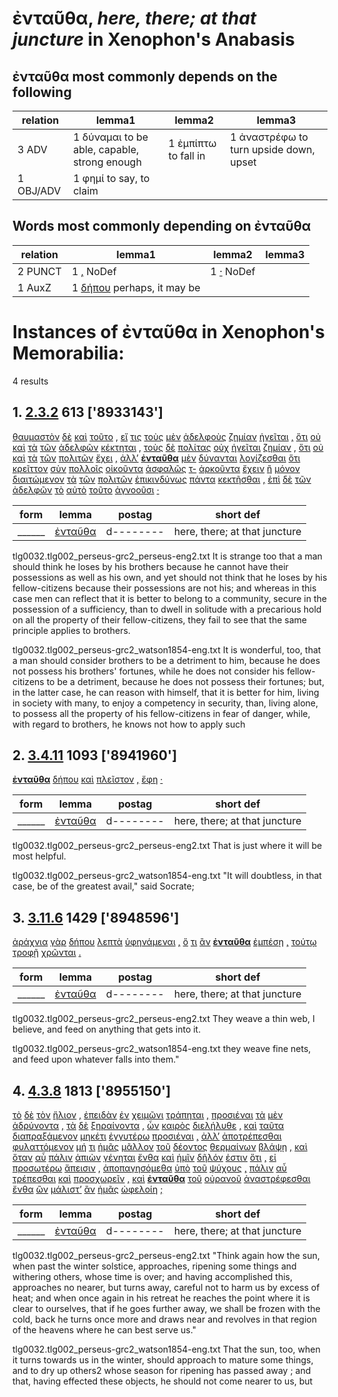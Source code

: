 # ἐνταῦθα, *here, there; at that juncture*  in Xenophon's Anabasis
##  ἐνταῦθα most commonly depends on the following
| relation | lemma1 | lemma2 | lemma3  |
| --- | --- | --- | ---  |
| 3 ADV | 1 δύναμαι to be able, capable, strong enough | 1 ἐμπίπτω to fall in | 1 ἀναστρέφω to turn upside down, upset | 
| 1 OBJ/ADV | 1 φημί to say, to claim | 
## Words most commonly depending on ἐνταῦθα
| relation | lemma1 | lemma2 | lemma3  |
| --- | --- | --- | ---  |
| 2 PUNCT | 1 [,](https://github.com/gregorycrane/CrosbySchaeffer2.0/tree/main/chaps/vocpassages/ἐνταῦθα-deps.md#-ἐνταῦθα-PUNCT-,) NoDef | 1 [·](https://github.com/gregorycrane/CrosbySchaeffer2.0/tree/main/chaps/vocpassages/ἐνταῦθα-deps.md#-ἐνταῦθα-PUNCT-·) NoDef | 
| 1 AuxZ | 1 [δήπου](https://github.com/gregorycrane/CrosbySchaeffer2.0/tree/main/chaps/vocpassages/ἐνταῦθα-deps.md#-ἐνταῦθα-AuxZ-δήπου) perhaps, it may be | 
# Instances of ἐνταῦθα in Xenophon's Memorabilia:
4 results
## 1. [2.3.2](https://beyond-translation.perseus.org/reader/urn:cts:greekLit:tlg0032.002.perseus-grc2:2.3.2?mode=syntax-trees) 613 ['8933143']
[θαυμαστὸν](https://atlas-test.fly.dev/morphology/lemmas/?lang=grc&q=θαυμαστός "θαυμαστός a-s---nn- wondrous, wonderful, marvellous") [δὲ](https://atlas-test.fly.dev/morphology/lemmas/?lang=grc&q=δέ "δέ b-------- but") [καὶ](https://atlas-test.fly.dev/morphology/lemmas/?lang=grc&q=καί "καί b-------- and, also") [τοῦτο](https://atlas-test.fly.dev/morphology/lemmas/?lang=grc&q=οὗτος "οὗτος a-s---na- this; that") [,](https://atlas-test.fly.dev/morphology/lemmas/?lang=grc&q=, ", u-------- NoDef") [εἴ](https://atlas-test.fly.dev/morphology/lemmas/?lang=grc&q=εἰ "εἰ c-------- conj. if, whether; part. w/wishes, adv. w/imperatives") [τις](https://atlas-test.fly.dev/morphology/lemmas/?lang=grc&q=τις "τις a-s---cn- any one, any thing, some one, some thing") [τοὺς](https://atlas-test.fly.dev/morphology/lemmas/?lang=grc&q=ὁ "ὁ l-p---ma- the") [μὲν](https://atlas-test.fly.dev/morphology/lemmas/?lang=grc&q=μέν "μέν d-------- on the one hand, on the other hand") [ἀδελφοὺς](https://atlas-test.fly.dev/morphology/lemmas/?lang=grc&q=ἀδελφός "ἀδελφός n-p---ma- (of the same mother) brother; adj brotherly, sisterly, akin") [ζημίαν](https://atlas-test.fly.dev/morphology/lemmas/?lang=grc&q=ζημία "ζημία n-s---fa- loss, damage") [ἡγεῖται](https://atlas-test.fly.dev/morphology/lemmas/?lang=grc&q=ἡγέομαι "ἡγέομαι v3spie--- to lead; to consider, believe") [,](https://atlas-test.fly.dev/morphology/lemmas/?lang=grc&q=, ", u-------- NoDef") [ὅτι](https://atlas-test.fly.dev/morphology/lemmas/?lang=grc&q=ὅτι "ὅτι c-------- adv. + superl., as...as possible; ὅτι μή except") [οὐ](https://atlas-test.fly.dev/morphology/lemmas/?lang=grc&q=οὐ "οὐ d-------- not") [καὶ](https://atlas-test.fly.dev/morphology/lemmas/?lang=grc&q=καί "καί b-------- and, also") [τὰ](https://atlas-test.fly.dev/morphology/lemmas/?lang=grc&q=ὁ "ὁ l-p---na- the") [τῶν](https://atlas-test.fly.dev/morphology/lemmas/?lang=grc&q=ὁ "ὁ l-p---mg- the") [ἀδελφῶν](https://atlas-test.fly.dev/morphology/lemmas/?lang=grc&q=ἀδελφός "ἀδελφός n-p---mg- (of the same mother) brother; adj brotherly, sisterly, akin") [κέκτηται](https://atlas-test.fly.dev/morphology/lemmas/?lang=grc&q=κτάομαι "κτάομαι v3srie--- to procure for oneself, to get, gain, acquire") [,](https://atlas-test.fly.dev/morphology/lemmas/?lang=grc&q=, ", u-------- NoDef") [τοὺς](https://atlas-test.fly.dev/morphology/lemmas/?lang=grc&q=ὁ "ὁ l-p---ma- the") [δὲ](https://atlas-test.fly.dev/morphology/lemmas/?lang=grc&q=δέ "δέ b-------- but") [πολίτας](https://atlas-test.fly.dev/morphology/lemmas/?lang=grc&q=πολίτης "πολίτης n-p---ma- (fellow) citizen") [οὐχ](https://atlas-test.fly.dev/morphology/lemmas/?lang=grc&q=οὐ "οὐ d-------- not") [ἡγεῖται](https://atlas-test.fly.dev/morphology/lemmas/?lang=grc&q=ἡγέομαι "ἡγέομαι v3spie--- to lead; to consider, believe") [ζημίαν](https://atlas-test.fly.dev/morphology/lemmas/?lang=grc&q=ζημία "ζημία n-s---fa- loss, damage") [,](https://atlas-test.fly.dev/morphology/lemmas/?lang=grc&q=, ", u-------- NoDef") [ὅτι](https://atlas-test.fly.dev/morphology/lemmas/?lang=grc&q=ὅτι "ὅτι c-------- adv. + superl., as...as possible; ὅτι μή except") [οὐ](https://atlas-test.fly.dev/morphology/lemmas/?lang=grc&q=οὐ "οὐ d-------- not") [καὶ](https://atlas-test.fly.dev/morphology/lemmas/?lang=grc&q=καί "καί b-------- and, also") [τὰ](https://atlas-test.fly.dev/morphology/lemmas/?lang=grc&q=ὁ "ὁ l-p---na- the") [τῶν](https://atlas-test.fly.dev/morphology/lemmas/?lang=grc&q=ὁ "ὁ l-p---mg- the") [πολιτῶν](https://atlas-test.fly.dev/morphology/lemmas/?lang=grc&q=πολίτης "πολίτης n-p---mg- (fellow) citizen") [ἔχει](https://atlas-test.fly.dev/morphology/lemmas/?lang=grc&q=ἔχω "ἔχω v3spia--- have, hold; be able; (+ adv.) be; (mid.) cling to, be next to (+ gen.)") [,](https://atlas-test.fly.dev/morphology/lemmas/?lang=grc&q=, ", u-------- NoDef") [ἀλλ’](https://atlas-test.fly.dev/morphology/lemmas/?lang=grc&q=ἀλλά "ἀλλά b-------- otherwise, but") **[ἐνταῦθα](https://atlas-test.fly.dev/morphology/lemmas/?lang=grc&q=ἐνταῦθα "ἐνταῦθα d-------- here, there; at that juncture")** [μὲν](https://atlas-test.fly.dev/morphology/lemmas/?lang=grc&q=μέν "μέν d-------- on the one hand, on the other hand") [δύνανται](https://atlas-test.fly.dev/morphology/lemmas/?lang=grc&q=δύναμαι "δύναμαι v3ppie--- to be able, capable, strong enough") [λογίζεσθαι](https://atlas-test.fly.dev/morphology/lemmas/?lang=grc&q=λογίζομαι "λογίζομαι v--pne--- to count, reckon, calculate, compute") [ὅτι](https://atlas-test.fly.dev/morphology/lemmas/?lang=grc&q=ὅτι "ὅτι c-------- adv. + superl., as...as possible; ὅτι μή except") [κρεῖττον](https://atlas-test.fly.dev/morphology/lemmas/?lang=grc&q=κρατύς "κρατύς a-s---nnc strong, mighty") [σὺν](https://atlas-test.fly.dev/morphology/lemmas/?lang=grc&q=σύν "σύν r-------- along with, in company with, together with") [πολλοῖς](https://atlas-test.fly.dev/morphology/lemmas/?lang=grc&q=πολύς "πολύς a-p---nd- much, many") [οἰκοῦντα](https://atlas-test.fly.dev/morphology/lemmas/?lang=grc&q=οἰκέω "οἰκέω v-sppama- to inhabit, occupy") [ἀσφαλῶς](https://atlas-test.fly.dev/morphology/lemmas/?lang=grc&q=ἀσφαλής "ἀσφαλής d-------- not liable to fall, immoveable, steadfast, firm") [τ-](https://atlas-test.fly.dev/morphology/lemmas/?lang=grc&q=ὁ "ὁ l-p---na- the") [ἀρκοῦντα](https://atlas-test.fly.dev/morphology/lemmas/?lang=grc&q=ἀρκέω "ἀρκέω v-pppana- to ward off; to be sufficient") [ἔχειν](https://atlas-test.fly.dev/morphology/lemmas/?lang=grc&q=ἔχω "ἔχω v--pna--- have, hold; be able; (+ adv.) be; (mid.) cling to, be next to (+ gen.)") [ἢ](https://atlas-test.fly.dev/morphology/lemmas/?lang=grc&q=ἤ "ἤ b-------- either..or; than") [μόνον](https://atlas-test.fly.dev/morphology/lemmas/?lang=grc&q=μόνον "μόνον d-------- NoDef") [διαιτώμενον](https://atlas-test.fly.dev/morphology/lemmas/?lang=grc&q=διαιτάω "διαιτάω v-sppema- act. to treat; to arbitrate; mid. to live (a certain way)") [τὰ](https://atlas-test.fly.dev/morphology/lemmas/?lang=grc&q=ὁ "ὁ l-p---na- the") [τῶν](https://atlas-test.fly.dev/morphology/lemmas/?lang=grc&q=ὁ "ὁ l-p---mg- the") [πολιτῶν](https://atlas-test.fly.dev/morphology/lemmas/?lang=grc&q=πολίτης "πολίτης n-p---mg- (fellow) citizen") [ἐπικινδύνως](https://atlas-test.fly.dev/morphology/lemmas/?lang=grc&q=ἐπικίνδυνος "ἐπικίνδυνος d-------- in danger, dangerous, insecure, precarious") [πάντα](https://atlas-test.fly.dev/morphology/lemmas/?lang=grc&q=πᾶς "πᾶς a-p---na- all, the whole") [κεκτῆσθαι](https://atlas-test.fly.dev/morphology/lemmas/?lang=grc&q=κτάομαι "κτάομαι v--rne--- to procure for oneself, to get, gain, acquire") [,](https://atlas-test.fly.dev/morphology/lemmas/?lang=grc&q=, ", u-------- NoDef") [ἐπὶ](https://atlas-test.fly.dev/morphology/lemmas/?lang=grc&q=ἐπί "ἐπί r-------- on, upon with gen., dat., and acc.") [δὲ](https://atlas-test.fly.dev/morphology/lemmas/?lang=grc&q=δέ "δέ b-------- but") [τῶν](https://atlas-test.fly.dev/morphology/lemmas/?lang=grc&q=ὁ "ὁ l-p---mg- the") [ἀδελφῶν](https://atlas-test.fly.dev/morphology/lemmas/?lang=grc&q=ἀδελφός "ἀδελφός n-p---mg- (of the same mother) brother; adj brotherly, sisterly, akin") [τὸ](https://atlas-test.fly.dev/morphology/lemmas/?lang=grc&q=ὁ "ὁ l-s---na- the") [αὐτὸ](https://atlas-test.fly.dev/morphology/lemmas/?lang=grc&q=αὐτός "αὐτός a-s---na- unemph. 3rd pers.pronoun; -self; [the] same") [τοῦτο](https://atlas-test.fly.dev/morphology/lemmas/?lang=grc&q=οὗτος "οὗτος a-s---na- this; that") [ἀγνοοῦσι](https://atlas-test.fly.dev/morphology/lemmas/?lang=grc&q=ἀγνοέω "ἀγνοέω v3ppia--- not to perceive, be ignorant of") [·](https://atlas-test.fly.dev/morphology/lemmas/?lang=grc&q=· "· u-------- NoDef") 


| form | lemma | postag | short def |
| --- | --- | --- | --- |
| ______ | [ἐνταῦθα](https://atlas-test.fly.dev/morphology/lemmas/?lang=grc&q=ἐνταῦθα) | d-------- | here, there; at that juncture |

tlg0032.tlg002_perseus-grc2_perseus-eng2.txt It is strange too that a man should think he loses by his brothers because he cannot have their possessions as well as his own, and yet should not think that he loses by his fellow-citizens because their possessions are not his; and whereas in this case men can reflect that it is better to belong to a community, secure in the possession of a sufficiency, than to dwell in solitude with a precarious hold on all the property of their fellow-citizens, they fail to see that the same principle applies to brothers. 

tlg0032.tlg002_perseus-grc2_watson1854-eng.txt It is wonderful, too, that a man should consider brothers to be a detriment to him, because he does not possess his brothers' fortunes, while he does not consider his fellow-citizens to be a detriment, because he does not possess their fortunes; but, in the latter case, he can reason with himself, that it is better for him, living in society with many, to enjoy a competency in security, than, living alone, to possess all the property of his fellow-citizens in fear of danger, while, with regard to brothers, he knows not how to apply such 

## 2. [3.4.11](https://beyond-translation.perseus.org/reader/urn:cts:greekLit:tlg0032.002.perseus-grc2:3.4.11?mode=syntax-trees) 1093 ['8941960']
**[ἐνταῦθα](https://atlas-test.fly.dev/morphology/lemmas/?lang=grc&q=ἐνταῦθα "ἐνταῦθα d-------- here, there; at that juncture")** [δήπου](https://atlas-test.fly.dev/morphology/lemmas/?lang=grc&q=δήπου "δήπου d-------- perhaps, it may be") [καὶ](https://atlas-test.fly.dev/morphology/lemmas/?lang=grc&q=καί "καί b-------- and, also") [πλεῖστον](https://atlas-test.fly.dev/morphology/lemmas/?lang=grc&q=πολύς "πολύς a-s---nas much, many") [,](https://atlas-test.fly.dev/morphology/lemmas/?lang=grc&q=, ", u-------- NoDef") [ἔφη](https://atlas-test.fly.dev/morphology/lemmas/?lang=grc&q=φημί "φημί v3siia--- to say, to claim") [·](https://atlas-test.fly.dev/morphology/lemmas/?lang=grc&q=· "· u-------- NoDef") 


| form | lemma | postag | short def |
| --- | --- | --- | --- |
| ______ | [ἐνταῦθα](https://atlas-test.fly.dev/morphology/lemmas/?lang=grc&q=ἐνταῦθα) | d-------- | here, there; at that juncture |

tlg0032.tlg002_perseus-grc2_perseus-eng2.txt That is just where it will be most helpful. 

tlg0032.tlg002_perseus-grc2_watson1854-eng.txt "It will doubtless, in that case, be of the greatest avail," said Socrate; 

## 3. [3.11.6](https://beyond-translation.perseus.org/reader/urn:cts:greekLit:tlg0032.002.perseus-grc2:3.11.6?mode=syntax-trees) 1429 ['8948596']
[ἀράχνια](https://atlas-test.fly.dev/morphology/lemmas/?lang=grc&q=ἀράχνιον "ἀράχνιον n-p---na- a spider’s web; a small spider") [γὰρ](https://atlas-test.fly.dev/morphology/lemmas/?lang=grc&q=γάρ "γάρ d-------- for") [δήπου](https://atlas-test.fly.dev/morphology/lemmas/?lang=grc&q=δήπου "δήπου d-------- perhaps, it may be") [λεπτὰ](https://atlas-test.fly.dev/morphology/lemmas/?lang=grc&q=λεπτός "λεπτός a-p---na- (husked, threshed) fine, thin, delicate, subtle") [ὑφηνάμεναι](https://atlas-test.fly.dev/morphology/lemmas/?lang=grc&q=ὑφαίνω "ὑφαίνω v-papmfn- to weave") [,](https://atlas-test.fly.dev/morphology/lemmas/?lang=grc&q=, ", u-------- NoDef") [ὅ](https://atlas-test.fly.dev/morphology/lemmas/?lang=grc&q=ὅς "ὅς p-s---na- who, that, which: relative pronoun") [τι](https://atlas-test.fly.dev/morphology/lemmas/?lang=grc&q=τις "τις a-s---na- any one, any thing, some one, some thing") [ἂν](https://atlas-test.fly.dev/morphology/lemmas/?lang=grc&q=ἄν "ἄν d-------- modal particle") **[ἐνταῦθα](https://atlas-test.fly.dev/morphology/lemmas/?lang=grc&q=ἐνταῦθα "ἐνταῦθα d-------- here, there; at that juncture")** [ἐμπέσῃ](https://atlas-test.fly.dev/morphology/lemmas/?lang=grc&q=ἐμπίπτω "ἐμπίπτω v3sasa--- to fall in") [,](https://atlas-test.fly.dev/morphology/lemmas/?lang=grc&q=, ", u-------- NoDef") [τούτῳ](https://atlas-test.fly.dev/morphology/lemmas/?lang=grc&q=οὗτος "οὗτος a-s---nd- this; that") [τροφῇ](https://atlas-test.fly.dev/morphology/lemmas/?lang=grc&q=τροφή "τροφή n-s---fd- nourishment, food, victuals") [χρῶνται](https://atlas-test.fly.dev/morphology/lemmas/?lang=grc&q=χράω "χράω v3ppie--- to fall upon, attack, assail") [.](https://atlas-test.fly.dev/morphology/lemmas/?lang=grc&q=. ". u-------- NoDef") 


| form | lemma | postag | short def |
| --- | --- | --- | --- |
| ______ | [ἐνταῦθα](https://atlas-test.fly.dev/morphology/lemmas/?lang=grc&q=ἐνταῦθα) | d-------- | here, there; at that juncture |

tlg0032.tlg002_perseus-grc2_perseus-eng2.txt They weave a thin web, I believe, and feed on anything that gets into it. 

tlg0032.tlg002_perseus-grc2_watson1854-eng.txt they weave fine nets, and feed upon whatever falls into them." 

## 4. [4.3.8](https://beyond-translation.perseus.org/reader/urn:cts:greekLit:tlg0032.002.perseus-grc2:4.3.8?mode=syntax-trees) 1813 ['8955150']
[τὸ](https://atlas-test.fly.dev/morphology/lemmas/?lang=grc&q=ὁ "ὁ l-s---na- the") [δὲ](https://atlas-test.fly.dev/morphology/lemmas/?lang=grc&q=δέ "δέ b-------- but") [τὸν](https://atlas-test.fly.dev/morphology/lemmas/?lang=grc&q=ὁ "ὁ l-s---ma- the") [ἥλιον](https://atlas-test.fly.dev/morphology/lemmas/?lang=grc&q=ἥλιος "ἥλιος n-s---ma- the sun") [,](https://atlas-test.fly.dev/morphology/lemmas/?lang=grc&q=, ", u-------- NoDef") [ἐπειδὰν](https://atlas-test.fly.dev/morphology/lemmas/?lang=grc&q=ἐπειδάν "ἐπειδάν c-------- when, whenever") [ἐν](https://atlas-test.fly.dev/morphology/lemmas/?lang=grc&q=ἐν "ἐν r-------- in, among. c. dat.") [χειμῶνι](https://atlas-test.fly.dev/morphology/lemmas/?lang=grc&q=χειμών "χειμών n-s---md- winter; storm, stormy weather") [τράπηται](https://atlas-test.fly.dev/morphology/lemmas/?lang=grc&q=τρέπω "τρέπω v3sasm--- to turn") [,](https://atlas-test.fly.dev/morphology/lemmas/?lang=grc&q=, ", u-------- NoDef") [προσιέναι](https://atlas-test.fly.dev/morphology/lemmas/?lang=grc&q=προσέρχομαι "προσέρχομαι v--pna--- to come") [τὰ](https://atlas-test.fly.dev/morphology/lemmas/?lang=grc&q=ὁ "ὁ l-p---na- the") [μὲν](https://atlas-test.fly.dev/morphology/lemmas/?lang=grc&q=μέν "μέν d-------- on the one hand, on the other hand") [ἁδρύνοντα](https://atlas-test.fly.dev/morphology/lemmas/?lang=grc&q=ἁδρύνω "ἁδρύνω v-pppana- to make ripe, ripen") [,](https://atlas-test.fly.dev/morphology/lemmas/?lang=grc&q=, ", u-------- NoDef") [τὰ](https://atlas-test.fly.dev/morphology/lemmas/?lang=grc&q=ὁ "ὁ l-p---na- the") [δὲ](https://atlas-test.fly.dev/morphology/lemmas/?lang=grc&q=δέ "δέ b-------- but") [ξηραίνοντα](https://atlas-test.fly.dev/morphology/lemmas/?lang=grc&q=ξηραίνω "ξηραίνω v-pppana- to parch up, dry up") [,](https://atlas-test.fly.dev/morphology/lemmas/?lang=grc&q=, ", u-------- NoDef") [ὧν](https://atlas-test.fly.dev/morphology/lemmas/?lang=grc&q=ὅς "ὅς p-p---ng- who, that, which: relative pronoun") [καιρὸς](https://atlas-test.fly.dev/morphology/lemmas/?lang=grc&q=καιρός "καιρός n-s---mn- time; the right moment, opportunity") [διελήλυθε](https://atlas-test.fly.dev/morphology/lemmas/?lang=grc&q=διέρχομαι "διέρχομαι v3sria--- to go through, pass through") [,](https://atlas-test.fly.dev/morphology/lemmas/?lang=grc&q=, ", u-------- NoDef") [καὶ](https://atlas-test.fly.dev/morphology/lemmas/?lang=grc&q=καί "καί b-------- and, also") [ταῦτα](https://atlas-test.fly.dev/morphology/lemmas/?lang=grc&q=οὗτος "οὗτος a-p---na- this; that") [διαπραξάμενον](https://atlas-test.fly.dev/morphology/lemmas/?lang=grc&q=διαπράσσω "διαπράσσω v-sapmma- to pass over; bring about, accomplish") [μηκέτι](https://atlas-test.fly.dev/morphology/lemmas/?lang=grc&q=μηκέτι "μηκέτι d-------- no more, no longer, no further") [ἐγγυτέρω](https://atlas-test.fly.dev/morphology/lemmas/?lang=grc&q=ἐγγύς "ἐγγύς d-------- near, nigh, at hand") [προσιέναι](https://atlas-test.fly.dev/morphology/lemmas/?lang=grc&q=προσέρχομαι "προσέρχομαι v--pna--- to come") [,](https://atlas-test.fly.dev/morphology/lemmas/?lang=grc&q=, ", u-------- NoDef") [ἀλλ’](https://atlas-test.fly.dev/morphology/lemmas/?lang=grc&q=ἀλλά "ἀλλά b-------- otherwise, but") [ἀποτρέπεσθαι](https://atlas-test.fly.dev/morphology/lemmas/?lang=grc&q=ἀποτρέπω "ἀποτρέπω v--pne--- to turn away from, dissuade") [φυλαττόμενον](https://atlas-test.fly.dev/morphology/lemmas/?lang=grc&q=φυλάσσω "φυλάσσω v-sppenn- to keep watch and ward, keep guard") [μή](https://atlas-test.fly.dev/morphology/lemmas/?lang=grc&q=μή "μή d-------- not") [τι](https://atlas-test.fly.dev/morphology/lemmas/?lang=grc&q=τις "τις a-s---na- any one, any thing, some one, some thing") [ἡμᾶς](https://atlas-test.fly.dev/morphology/lemmas/?lang=grc&q=ἐγώ "ἐγώ p-p---ca- I (first person pronoun)") [μᾶλλον](https://atlas-test.fly.dev/morphology/lemmas/?lang=grc&q=μάλα "μάλα d-------c very, very much, exceedingly") [τοῦ](https://atlas-test.fly.dev/morphology/lemmas/?lang=grc&q=ὁ "ὁ l-s---ng- the") [δέοντος](https://atlas-test.fly.dev/morphology/lemmas/?lang=grc&q=δέω "δέω v-sppang- to bind, tie, fetter") [θερμαίνων](https://atlas-test.fly.dev/morphology/lemmas/?lang=grc&q=θερμαίνω "θερμαίνω v-sppamn- to warm, heat") [βλάψῃ](https://atlas-test.fly.dev/morphology/lemmas/?lang=grc&q=βλάπτω "βλάπτω v3sasa--- to disable, hinder (Hom.); to harm, damage") [,](https://atlas-test.fly.dev/morphology/lemmas/?lang=grc&q=, ", u-------- NoDef") [καὶ](https://atlas-test.fly.dev/morphology/lemmas/?lang=grc&q=καί "καί b-------- and, also") [ὅταν](https://atlas-test.fly.dev/morphology/lemmas/?lang=grc&q=ὅταν "ὅταν c-------- when, whenever") [αὖ](https://atlas-test.fly.dev/morphology/lemmas/?lang=grc&q=αὖ "αὖ d-------- again, anew, afresh, once more") [πάλιν](https://atlas-test.fly.dev/morphology/lemmas/?lang=grc&q=πάλιν "πάλιν d-------- back, backwards") [ἀπιὼν](https://atlas-test.fly.dev/morphology/lemmas/?lang=grc&q=ἀπέρχομαι "ἀπέρχομαι v-sppamn- to go away, depart from") [γένηται](https://atlas-test.fly.dev/morphology/lemmas/?lang=grc&q=γίγνομαι "γίγνομαι v3sasm--- become, be born") [ἔνθα](https://atlas-test.fly.dev/morphology/lemmas/?lang=grc&q=ἔνθα "ἔνθα d-------- there") [καὶ](https://atlas-test.fly.dev/morphology/lemmas/?lang=grc&q=καί "καί b-------- and, also") [ἡμῖν](https://atlas-test.fly.dev/morphology/lemmas/?lang=grc&q=ἐγώ "ἐγώ p-p---cd- I (first person pronoun)") [δῆλόν](https://atlas-test.fly.dev/morphology/lemmas/?lang=grc&q=δῆλος "δῆλος a-s---nn- visible, conspicuous") [ἐστιν](https://atlas-test.fly.dev/morphology/lemmas/?lang=grc&q=εἰμί "εἰμί v3spia--- to be") [ὅτι](https://atlas-test.fly.dev/morphology/lemmas/?lang=grc&q=ὅτι "ὅτι c-------- adv. + superl., as...as possible; ὅτι μή except") [,](https://atlas-test.fly.dev/morphology/lemmas/?lang=grc&q=, ", u-------- NoDef") [εἰ](https://atlas-test.fly.dev/morphology/lemmas/?lang=grc&q=εἰ "εἰ c-------- conj. if, whether; part. w/wishes, adv. w/imperatives") [προσωτέρω](https://atlas-test.fly.dev/morphology/lemmas/?lang=grc&q=πρόσω "πρόσω d-------- forwards, onwards, further; far off (from)") [ἄπεισιν](https://atlas-test.fly.dev/morphology/lemmas/?lang=grc&q=ἀπέρχομαι "ἀπέρχομαι v3spia--- to go away, depart from") [,](https://atlas-test.fly.dev/morphology/lemmas/?lang=grc&q=, ", u-------- NoDef") [ἀποπαγησόμεθα](https://atlas-test.fly.dev/morphology/lemmas/?lang=grc&q=ἀποπαγάομαι "ἀποπαγάομαι v1pfim--- NoDef") [ὑπὸ](https://atlas-test.fly.dev/morphology/lemmas/?lang=grc&q=ὑπό "ὑπό r-------- from under, by, c. gen. under, c. dat., towards c. acc.") [τοῦ](https://atlas-test.fly.dev/morphology/lemmas/?lang=grc&q=ὁ "ὁ l-s---ng- the") [ψύχους](https://atlas-test.fly.dev/morphology/lemmas/?lang=grc&q=ψῦχος "ψῦχος n-s---ng- cold") [,](https://atlas-test.fly.dev/morphology/lemmas/?lang=grc&q=, ", u-------- NoDef") [πάλιν](https://atlas-test.fly.dev/morphology/lemmas/?lang=grc&q=πάλιν "πάλιν d-------- back, backwards") [αὖ](https://atlas-test.fly.dev/morphology/lemmas/?lang=grc&q=αὖ "αὖ d-------- again, anew, afresh, once more") [τρέπεσθαι](https://atlas-test.fly.dev/morphology/lemmas/?lang=grc&q=τρέπω "τρέπω v--pne--- to turn") [καὶ](https://atlas-test.fly.dev/morphology/lemmas/?lang=grc&q=καί "καί b-------- and, also") [προσχωρεῖν](https://atlas-test.fly.dev/morphology/lemmas/?lang=grc&q=προσχωρέω "προσχωρέω v--pna--- to go to, approach") [,](https://atlas-test.fly.dev/morphology/lemmas/?lang=grc&q=, ", u-------- NoDef") [καὶ](https://atlas-test.fly.dev/morphology/lemmas/?lang=grc&q=καί "καί b-------- and, also") **[ἐνταῦθα](https://atlas-test.fly.dev/morphology/lemmas/?lang=grc&q=ἐνταῦθα "ἐνταῦθα d-------- here, there; at that juncture")** [τοῦ](https://atlas-test.fly.dev/morphology/lemmas/?lang=grc&q=ὁ "ὁ l-s---mg- the") [οὐρανοῦ](https://atlas-test.fly.dev/morphology/lemmas/?lang=grc&q=οὐρανός "οὐρανός n-s---mg- heaven") [ἀναστρέφεσθαι](https://atlas-test.fly.dev/morphology/lemmas/?lang=grc&q=ἀναστρέφω "ἀναστρέφω v--pne--- to turn upside down, upset") [ἔνθα](https://atlas-test.fly.dev/morphology/lemmas/?lang=grc&q=ἔνθα "ἔνθα d-------- there") [ὢν](https://atlas-test.fly.dev/morphology/lemmas/?lang=grc&q=εἰμί "εἰμί v-sppamn- to be") [μάλιστ’](https://atlas-test.fly.dev/morphology/lemmas/?lang=grc&q=μάλα "μάλα d-------s very, very much, exceedingly") [ἂν](https://atlas-test.fly.dev/morphology/lemmas/?lang=grc&q=ἄν "ἄν d-------- modal particle") [ἡμᾶς](https://atlas-test.fly.dev/morphology/lemmas/?lang=grc&q=ἐγώ "ἐγώ p-p---ca- I (first person pronoun)") [ὠφελοίη](https://atlas-test.fly.dev/morphology/lemmas/?lang=grc&q=ὠφελέω "ὠφελέω v3spoa--- to help, aid, assist, to be of use") [;](https://atlas-test.fly.dev/morphology/lemmas/?lang=grc&q=; "; u-------- NoDef") 


| form | lemma | postag | short def |
| --- | --- | --- | --- |
| ______ | [ἐνταῦθα](https://atlas-test.fly.dev/morphology/lemmas/?lang=grc&q=ἐνταῦθα) | d-------- | here, there; at that juncture |

tlg0032.tlg002_perseus-grc2_perseus-eng2.txt "Think again how the sun, when past the winter solstice, approaches, ripening some things and withering others, whose time is over; and having accomplished this, approaches no nearer, but turns away, careful not to harm us by excess of heat; and when once again in his retreat he reaches the point where it is clear to ourselves, that if he goes further away, we shall be frozen with the cold, back he turns once more and draws near and revolves in that region of the heavens where he can best serve us." 

tlg0032.tlg002_perseus-grc2_watson1854-eng.txt That the sun, too, when it turns towards us in the winter, should approach to mature some things, and to dry up others2 whose season for ripening has passed away ; and that, having effected these objects, he should not come nearer to us, but 

